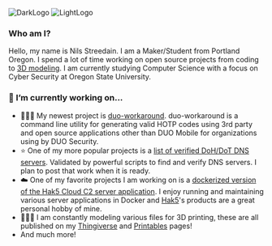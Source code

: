 <!--
# Hi there. I am Nils 👋 . Welcome to my Profile!!!

**nilsstreedain/nilsstreedain** is a ✨ _special_ ✨ repository because its `README.md` (this file) appears on your GitHub profile.

Here are some ideas to get you started:

- 🔭 I’m currently working on ...
- 🌱 I’m currently learning ...
- 👯 I’m looking to collaborate on ...
- 🤔 I’m looking for help with ...
- 💬 Ask me about ...
- 📫 How to reach me: ...
- 😄 Pronouns: ...
- ⚡ Fun fact: ...
-->
![DarkLogo](https://user-images.githubusercontent.com/25465133/158752672-1e2348e7-5b4c-4995-b554-bb898181a539.png#gh-light-mode-only)
![LightLogo](https://user-images.githubusercontent.com/25465133/158752832-45305960-0dad-4ed1-b04d-31b17089e1c7.png#gh-dark-mode-only)

### Who am I?
Hello, my name is Nils Streedain. I am a Maker/Student from Portland Oregon. I spend a lot of time working on open source projects from coding to [3D modeling](https://www.thingiverse.com/nilsstreedain). I am currently studying Computer Science with a focus on Cyber Security at Oregon State University.

### 🔭 I’m currently working on...
- 🧑🏻‍💻 My newest project is [duo-workaround](https://github.com/nilsstreedain/duo-workaround). duo-workaround is a command line utility for generating valid HOTP codes using 3rd party and open source applications other than DUO Mobile for organizations using by DUO Security.
- ⭐️ One of my more popular projects is a [list of verified DoH/DoT DNS servers](https://github.com/nilsstreedain/Long-List-of-DNS-Servers). Validated by powerful scripts to find and verify DNS servers. I plan to post that work when it is ready.
- ☁️ One of my favorite projects I am working on is a [dockerized version of the Hak5 Cloud C2 server application](https://github.com/nilsstreedain/Cloud-C2-Docker). I enjoy running and maintaining various server applications in Docker and [Hak5](https://hak5.org)'s products are a great personal hobby of mine.
- 👨🏻‍🎨 I am constantly modeling various files for 3D printing, these are all published on my [Thingiverse](https://www.thingiverse.com/nilsstreedain) and [Printables](https://www.printables.com/social/1142-nilsstreedain/about) pages!
- And much more!
